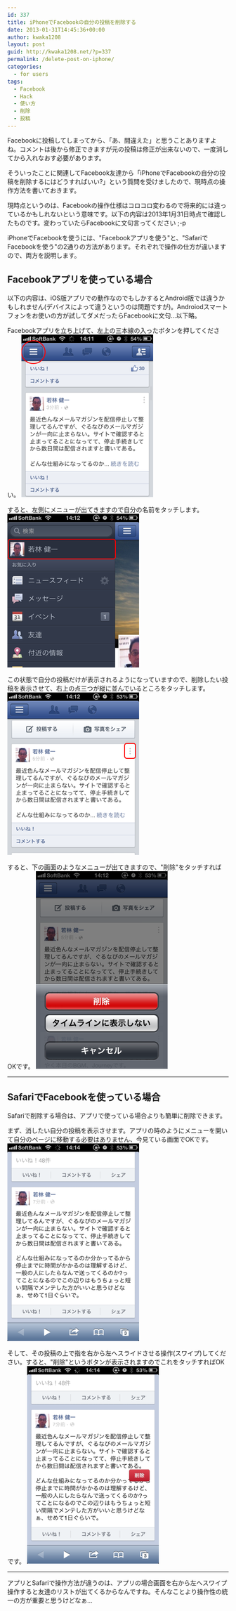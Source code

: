 ```yaml
---
id: 337
title: iPhoneでFacebookの自分の投稿を削除する
date: 2013-01-31T14:45:36+00:00
author: kwaka1208
layout: post
guid: http://kwaka1208.net/?p=337
permalink: /delete-post-on-iphone/
categories:
  - for users
tags:
  - Facebook
  - Hack
  - 使い方
  - 削除
  - 投稿
---
```

Facebookに投稿してしまってから、「あ、間違えた」と思うことありますよね。コメントは後から修正できますが元の投稿は修正が出来ないので、一度消してから入れなおす必要があります。

そういったことに関連してFacebook友達から「iPhoneでFacebookの自分の投稿を削除するにはどうすればいい?」という質問を受けましたので、現時点の操作方法を書いておきます。

現時点というのは、Facebookの操作仕様はコロコロ変わるので将来的には違っているかもしれないという意味です。以下の内容は2013年1月31日時点で確認したものです。変わっていたらFacebookに文句言ってください ;-p

iPhoneでFacebookを使うには、"Facebookアプリを使う"と、"SafariでFacebookを使う"の2通りの方法があります。それぞれで操作の仕方が違いますので、両方を説明します。

<h2>Facebookアプリを使っている場合</h2>
以下の内容は、iOS版アプリでの動作なのでもしかするとAndroid版では違うかもしれません(デバイスによって違うというのは問題ですが)。Androiodスマートフォンをお使いの方が試してダメだったらFacebookに文句...以下略。

Facebookアプリを立ち上げて、左上の三本線の入ったボタンを押してください。
<img src="/assets/images/2013/01/001.png" alt="001" width="300" height="370" class="alignnone size-full wp-image-338" />

すると、左側にメニューが出てきますので自分の名前をタッチします。
<img src="/assets/images/2013/01/002.png" alt="002" width="300" height="350" class="alignnone size-full wp-image-341" />

この状態で自分の投稿だけが表示されるようになっていますので、削除したい投稿を表示させて、右上の点三つが縦に並んでいるところをタッチします。
<img src="/assets/images/2013/01/003.png" alt="003" width="300" height="370" class="alignnone size-full wp-image-342" />

すると、下の画面のようなメニューが出てきますので、"削除"をタッチすればOKです。
<img src="/assets/images/2013/01/004.png" alt="004" width="300" height="450" class="alignnone size-full wp-image-344" />

<hr>
<h2>SafariでFacebookを使っている場合</h2>
Safariで削除する場合は、アプリで使っている場合よりも簡単に削除できます。

まず、消したい自分の投稿を表示させます。アプリの時のようにメニューを開いて自分のページに移動する必要はありません、今見ている画面でOKです。
<img src="/assets/images/2013/01/005.png" alt="005" width="300" height="450" class="alignnone size-full wp-image-346" />

そして、その投稿の上で指を右から左へスライドさせる操作(スワイプ)してください。すると、"削除"というボタンが表示されますのでこれをタッチすればOKです。
<img src="/assets/images/2013/01/006.png" alt="006" width="300" height="450" class="alignnone size-full wp-image-347" />

<hr>
アプリとSafariで操作方法が違うのは、アプリの場合画面を右から左へスワイプ操作すると友達のリストが出てくるからなんですね。そんなことより操作性の統一の方が重要と思うけどなぁ...
